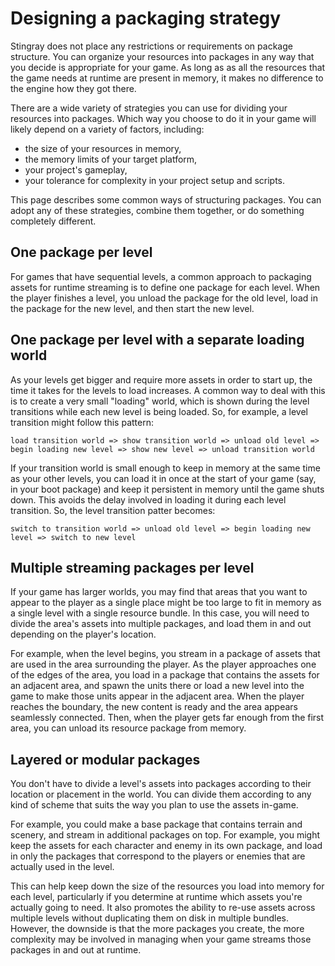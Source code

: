# Designing a packaging strategy

Stingray does not place any restrictions or requirements on package structure. You can organize your resources into packages in any way that you decide is appropriate for your game. As long as as all the resources that the game needs at runtime are present in memory, it makes no difference to the engine how they got there.

There are a wide variety of strategies you can use for dividing your resources into packages. Which way you choose to do it in your game will likely depend on a variety of factors, including:

-	the size of your resources in memory,
-	the memory limits of your target platform,
-	your project's gameplay,
-	your tolerance for complexity in your project setup and scripts.

This page describes some common ways of structuring packages. You can adopt any of these strategies, combine them together, or do something completely different.

## One package per level

For games that have sequential levels, a common approach to packaging assets for runtime streaming is to define one package for each level. When the player finishes a level, you unload the package for the old level, load in the package for the new level, and then start the new level.

## One package per level with a separate loading world

As your levels get bigger and require more assets in order to start up, the time it takes for the levels to load increases. A common way to deal with this is to create a very small "loading" world, which is shown during the level transitions while each new level is being loaded. So, for example, a level transition might follow this pattern:

`load transition world => show transition world => unload old level => begin loading new level => show new level => unload transition world`

If your transition world is small enough to keep in memory at the same time as your other levels, you can load it in once at the start of your game (say, in your boot package) and keep it persistent in memory until the game shuts down. This avoids the delay involved in loading it during each level transition. So, the level transition patter becomes:

`switch to transition world => unload old level => begin loading new level => switch to new level`

## Multiple streaming packages per level

If your game has larger worlds, you may find that areas that you want to appear to the player as a single place might be too large to fit in memory as a single level with a single resource bundle. In this case, you will need to divide the area's assets into multiple packages, and load them in and out depending on the player's location.

For example, when the level begins, you stream in a package of assets that are used in the area surrounding the player. As the player approaches one of the edges of the area, you load in a package that contains the assets for an adjacent area, and spawn the units there or load a new level into the game to make those units appear in the adjacent area. When the player reaches the boundary, the new content is ready and the area appears seamlessly connected. Then, when the player gets far enough from the first area, you can unload its resource package from memory.

## Layered or modular packages

You don't have to divide a level's assets into packages according to their location or placement in the world. You can divide them according to any kind of scheme that suits the way you plan to use the assets in-game.

For example, you could make a base package that contains terrain and scenery, and stream in additional packages on top. For example, you might keep the assets for each character and enemy in its own package, and load in only the packages that correspond to the players or enemies that are actually used in the level.

This can help keep down the size of the resources you load into memory for each level, particularly if you determine at runtime which assets you're actually going to need. It also promotes the ability to re-use assets across multiple levels without duplicating them on disk in multiple bundles. However, the downside is that the more packages you create, the more complexity may be involved in managing when your game streams those packages in and out at runtime.
